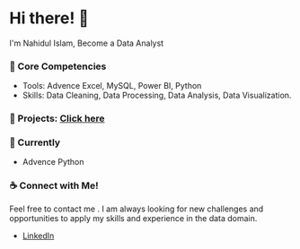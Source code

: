 # Hi there! 👋

I'm Nahidul Islam, Become a Data Analyst

### :rocket: Core Competencies

* Tools: Advence Excel, MySQL, Power BI, Python
* Skills: Data Cleaning, Data Processing, Data Analysis, Data Visualization.

### 📝 Projects: <a href="https://github.com/nahidul12345?tab=repositories">Click here</a>

 ### 🌱 Currently  
 
 * Advence Python

### :coffee: Connect with Me!

Feel free to contact me . I am always looking for new challenges and opportunities to apply my skills and experience in the data domain.

* [LinkedIn](https://www.linkedin.com/in/nahidul121274/)
